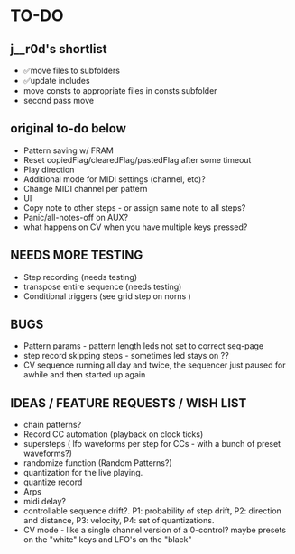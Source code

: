 # TO-DO 

## j__r0d's shortlist

- ✅move files to subfolders
- ✅update includes
- move consts to appropriate files in consts subfolder
- second pass move

## original to-do below

- Pattern saving w/ FRAM
- Reset copiedFlag/clearedFlag/pastedFlag after some timeout
- Play direction
- Additional mode for MIDI settings (channel, etc)?
- Change MIDI channel per pattern  
- UI
- Copy note to other steps - or assign same note to all steps?
- Panic/all-notes-off on AUX?
- what happens on CV when you have multiple keys pressed?

## NEEDS MORE TESTING

- Step recording (needs testing)
- transpose entire sequence (needs testing)
- Conditional triggers (see grid step on norns )

## BUGS

- Pattern params - pattern length leds not set to correct seq-page
- step record skipping steps - sometimes led stays on ??
- CV sequence running all day and twice, the sequencer just paused for awhile and then started up again

## IDEAS / FEATURE REQUESTS / WISH LIST

- chain patterns?
- Record CC automation (playback on clock ticks)
- supersteps ( lfo waveforms per step for CCs - with a bunch of preset waveforms?)
- randomize function (Random Patterns?)
- quantization for the live playing.
- quantize record 
- Arps
- midi delay?
- controllable sequence drift?. P1: probability of step drift, P2: direction and distance, P3: velocity, P4: set of quantizations.
- CV mode - like a single channel version of a 0-control? maybe presets on the "white" keys and LFO's on the "black" 
